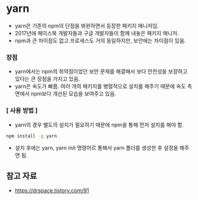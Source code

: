 # yarn
- yarn은 기존의 npm의 단점을 봐완하면서 등장한 패키지 매니저임.
- 2017년에 페이스북 개발자들과 구글 개발자들이 함께 내놓은 패키지 매니저.
- npm과 큰 차이점도 없고 프로세스도 거의 동일하지만, 보안에는 차이점이 있음.

### 장점
- yarn에서는 npm의 취약점이었던 보안 문제를 해결해서 보다 안전성을 보장하고 있다는 큰 장점을 가지고 있음.
- yarn은 속도가 빠름. 여러 개의 패키지를 병렬적으로 설치를 해주기 때문에 속도 측면에서 npm보다 개선된 모습을 보여주고 있음.

### [ 사용 방법 ]
- yarn의 경우 별도의 설치가 필요하기 때문에 npm을 통해 먼저 설치를 해야 함.

```bash
npm install -g yarn
```

- 설치 후에는 yarn, yarn init 명령어르 통해서 yarn 폴더를 생성한 후 설정을 해주면 됨.

## 참고 자료
- https://drspace.tistory.com/91
